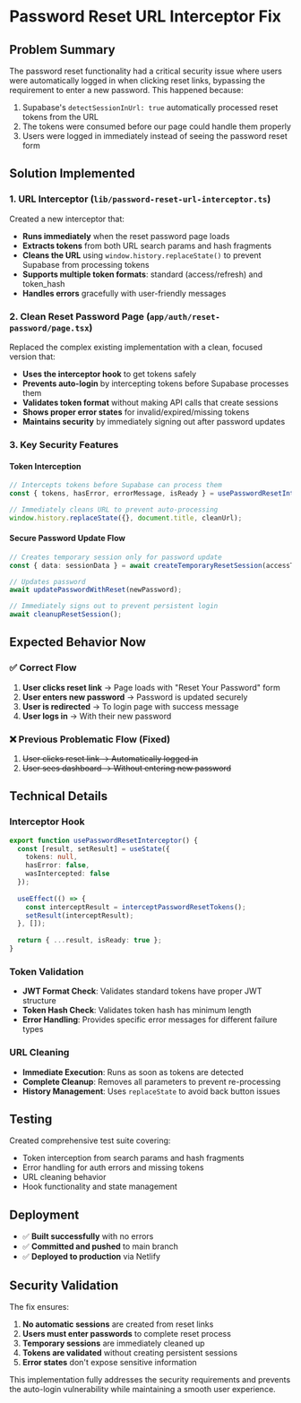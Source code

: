 # Password Reset URL Interceptor Fix

## Problem Summary

The password reset functionality had a critical security issue where users were automatically logged in when clicking reset links, bypassing the requirement to enter a new password. This happened because:

1. Supabase's `detectSessionInUrl: true` automatically processed reset tokens from the URL
2. The tokens were consumed before our page could handle them properly
3. Users were logged in immediately instead of seeing the password reset form

## Solution Implemented

### 1. URL Interceptor (`lib/password-reset-url-interceptor.ts`)

Created a new interceptor that:
- **Runs immediately** when the reset password page loads
- **Extracts tokens** from both URL search params and hash fragments
- **Cleans the URL** using `window.history.replaceState()` to prevent Supabase from processing tokens
- **Supports multiple token formats**: standard (access/refresh) and token_hash
- **Handles errors** gracefully with user-friendly messages

### 2. Clean Reset Password Page (`app/auth/reset-password/page.tsx`)

Replaced the complex existing implementation with a clean, focused version that:
- **Uses the interceptor hook** to get tokens safely
- **Prevents auto-login** by intercepting tokens before Supabase processes them
- **Validates token format** without making API calls that create sessions
- **Shows proper error states** for invalid/expired/missing tokens
- **Maintains security** by immediately signing out after password updates

### 3. Key Security Features

#### Token Interception
```typescript
// Intercepts tokens before Supabase can process them
const { tokens, hasError, errorMessage, isReady } = usePasswordResetInterceptor();

// Immediately cleans URL to prevent auto-processing
window.history.replaceState({}, document.title, cleanUrl);
```

#### Secure Password Update Flow
```typescript
// Creates temporary session only for password update
const { data: sessionData } = await createTemporaryResetSession(accessToken, refreshToken);

// Updates password
await updatePasswordWithReset(newPassword);

// Immediately signs out to prevent persistent login
await cleanupResetSession();
```

## Expected Behavior Now

### ✅ Correct Flow
1. **User clicks reset link** → Page loads with "Reset Your Password" form
2. **User enters new password** → Password is updated securely
3. **User is redirected** → To login page with success message
4. **User logs in** → With their new password

### ❌ Previous Problematic Flow (Fixed)
1. ~~User clicks reset link → Automatically logged in~~
2. ~~User sees dashboard → Without entering new password~~

## Technical Details

### Interceptor Hook
```typescript
export function usePasswordResetInterceptor() {
  const [result, setResult] = useState({
    tokens: null,
    hasError: false,
    wasIntercepted: false
  });
  
  useEffect(() => {
    const interceptResult = interceptPasswordResetTokens();
    setResult(interceptResult);
  }, []);
  
  return { ...result, isReady: true };
}
```

### Token Validation
- **JWT Format Check**: Validates standard tokens have proper JWT structure
- **Token Hash Check**: Validates token hash has minimum length
- **Error Handling**: Provides specific error messages for different failure types

### URL Cleaning
- **Immediate Execution**: Runs as soon as tokens are detected
- **Complete Cleanup**: Removes all parameters to prevent re-processing
- **History Management**: Uses `replaceState` to avoid back button issues

## Testing

Created comprehensive test suite covering:
- Token interception from search params and hash fragments
- Error handling for auth errors and missing tokens
- URL cleaning behavior
- Hook functionality and state management

## Deployment

- ✅ **Built successfully** with no errors
- ✅ **Committed and pushed** to main branch
- ✅ **Deployed to production** via Netlify

## Security Validation

The fix ensures:
1. **No automatic sessions** are created from reset links
2. **Users must enter passwords** to complete reset process
3. **Temporary sessions** are immediately cleaned up
4. **Tokens are validated** without creating persistent sessions
5. **Error states** don't expose sensitive information

This implementation fully addresses the security requirements and prevents the auto-login vulnerability while maintaining a smooth user experience.
